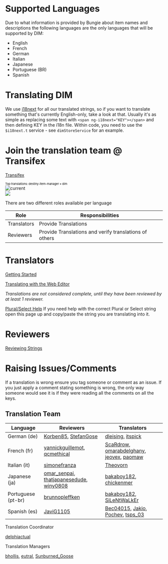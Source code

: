 # Supported Languages
Due to what information is provided by Bungie about item names and descriptions the following languages are the only languages that will be supported by DIM:
  - English
  - French
  - German
  - Italian
  - Japanese
  - Portuguese (BR)
  - Spanish

# Translating DIM

We use [i18next](https://github.com/i18next/ng-i18next) for all our translated strings, so if you want to translate something that's currently English-only, take a look at that. Usually it's as simple as replacing some text with `<span ng-i18next="KEY"></span>` and then defining KEY in the i18n file. Within code, you need to use the `$i18next.t` service - see `dimStoreService` for an example.

# Join the translation team @ Transifex
[Transifex](https://www.transifex.com/destiny-item-manager/destiny-item-manager/)

<a target="_blank" style="text-decoration:none; color:black; font-size:66%" href="https://www.transifex.com/projects/p/destiny-item-manager/resource/dim/"
title="See more information on Transifex.com">Top translations: destiny-item-manager » dim</a><br/>
![current](https://chart.googleapis.com/chart?chxt=y%2Cr&chd=e%3A.......W8y8ybg&chco=84CCFF%2CBFE4FF%2CF4F6FB&chbh=9&chs=350x105&cht=bhs&chxl=0%3A%7CJapanese%7CGerman%7CSpanish%7CPortuguese+%28Brazil%29%7CEnglish%7CItalian%7CFrench%7C1%3A%7C43%25%7C95%25%7C95%25%7C99%25%7C100%25%7C100%25%7C100%25%7C)
<br><a target="_blank" href="/"><img border="0" src="https://tx-assets.scdn5.secure.raxcdn.com/static/charts/images/tx-logo-micro.c5603f91c780.png"/></a>


There are two different roles available per language


| Role 	| Responsibilities |
|-------|------------------|
| Translators | Provide Translations |
| Reviewers   | Provide Translations and verify translations of others |

# Translators
[Getting Started](https://docs.transifex.com/getting-started/translators)

[Translating with the Web Editor](https://docs.transifex.com/translation/translating-with-the-web-editor)

 *Translations are not considered complete, until they have been reviewed by at least 1 reviewer.*

[Plural/Select Help](http://format-message.github.io/icu-message-format-for-translators/editor.html)
If you need help with the correct Plural or Select string open this page up and copy/paste the string you are translating into it.

# Reviewers
[Reviewing Strings](https://docs.transifex.com/translation/reviewing-strings)

# Raising Issues/Comments
If a translation is wrong ensure you tag someone or comment as an issue.
If you just apply a comment stating something is wrong, the only way someone would see it is if they were reading all the comments on all the keys.

## Translation Team
| Language           | Reviewers        | Translators |
|--------------------|------------------|-------------|
| German (de)        | [Korben85](https://www.transifex.com/user/profile/Korben85/), [StefanGose](https://www.transifex.com/user/profile/StefanGose/) | [dleising](https://www.transifex.com/user/profile/dleising/), [itspick](https://www.transifex.com/user/profile/itspick/) |
| French (fr)        | [yannickguillemot](https://www.transifex.com/user/profile/yannickguillemot/), [qcmethical](https://www.transifex.com/user/profile/qcmethical/) |  [ScaRdrow](https://www.transifex.com/user/profile/ScaRdrow/), [omarabdelghany](https://www.transifex.com/user/profile/omarabdelghany/), [jeovex](https://www.transifex.com/user/profile/jeovex/), [paomaw](https://www.transifex.com/user/profile/paomaw/) |
| Italian (it)       | [simonefranza](https://www.transifex.com/user/profile/simonefranza/)     | [Theovorn](https://www.transifex.com/user/profile/Theovorn/) |
| Japanese (ja)      | [omar_senpai](https://www.transifex.com/user/profile/omar_senpai/), [thatjapanesedude](https://www.transifex.com/user/profile/thatjapanesedude/), [winy0808](https://www.transifex.com/user/profile/winy0808/)      | [bakaboy182](https://www.transifex.com/user/profile/bakaboy182/), [chickenmer](https://www.transifex.com/user/profile/chickenmer/) |
| Portuguese (pt-br) | [brunnopleffken](https://www.transifex.com/user/profile/brunnopleffken/)   | [bakaboy182](https://www.transifex.com/user/profile/bakaboy182/), [SiLeNtWaLkEr](https://www.transifex.com/user/profile/SiLeNtWaLkEr/) |
| Spanish (es)       | [JaviG1105](https://www.transifex.com/user/profile/JaviG1105/)        | [Bec04015](https://www.transifex.com/user/profile/Bec04015/), [Jakio](https://www.transifex.com/user/profile/Jakio/), [Pochev](https://www.transifex.com/user/profile/Pochev/), [tsps_03](https://www.transifex.com/user/profile/tsps_03/) |

Translation Coordinator

[delphiactual](https://www.transifex.com/user/profile/delphiactual/)

Translation Managers

[bhollis](https://www.transifex.com/user/profile/bhollis/), [eutral](https://www.transifex.com/user/profile/eutral/), [Sunburned_Goose](https://www.transifex.com/user/profile/Sunburned_Goose/)
